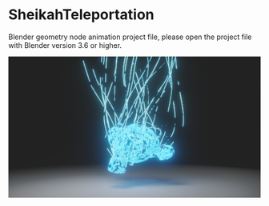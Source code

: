 # SheikahTeleportation
Blender geometry node animation project file, please open the project file with Blender version 3.6 or higher. 

![T_st_1.png](https://github.com/iZerat/resource/blob/main/T_st_1.png)
